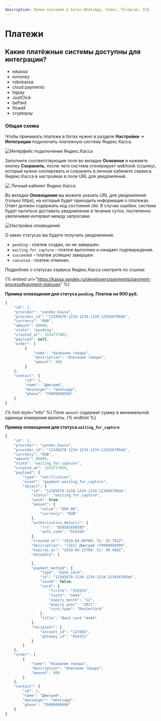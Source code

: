```yaml
---
description: Прием платежей в ботах WhatsApp, Viber, Telegram, ICQ
---
```


# Платежи

## Какие платёжные системы доступны для интеграции?

* юkassa
* юmoney
* robokassa
* cloud payments
* liqpay
* JustClick
* bePaid
* flowell
* cryptopay

### Общая схема

Чтобы принимать платежи в ботах нужно в разделе **Настройки** -> **Интеграции** подключить платежную систему Яндекс.Касса.

![Интерфейс подключения Яндекс.Касса ](<../../.gitbook/assets/image (160).png>)

Заполните соответствующие поля во вкладке **Основное** и нажмите кнопку **Сохранить**, после чего система сгенерирует webhook (ссылку), который нужно скопировать и сохранить в личном кабинете сервиса Яндекс.Касса в настройках в поле URL для уведомлений.

![ Личный кабинет Яндекс.Касса](<../../.gitbook/assets/image (97).png>)

Во вкладке **Оповещения** вы можете указать URL для уведомлений (только https), на который будет приходить информация о платежах. Ответ должен содержать код состояния `200`. В случае ошибки, система будет пытаться доставить уведомление в течение суток, постепенно увеличивая интервал между запросами.

![Настройка оповещений](<../../.gitbook/assets/image (185).png>)

О каких статусах вы будете получать уведомления:

* `pending` - платеж создан, но не завершен.
* `waiting_for_capture` - платеж выполнен и ожидает подтверждения.
* `succeeded` - платеж успешно завершен.
* `canceled` - платеж отменен.

Подробнее о статусах сервиса Яндекс.Касса смотрите по ссылке:

{% embed url="https://kassa.yandex.ru/developers/payments/payment-process#payment-statuses" %}

**Пример оповещения для статуса `pending`. Платеж на 900 руб.**

```javascript
{
    "id": 1,
    "provider": "yandex_kassa",
    "provider_id": "12345678-1234-1234-1234-123456789ab",
    "currency": "RUB",
    "amount": 90000,
    "state": "pending",
    "created_at": 1554717083,
    "payload": null,
    "order": [
         {
             "name": "Название товара",
             "description": "Описание товара",
             "amount": 900
         }
    ],
    "contact": {
         "id": 1,
         "name": "Дмитрий",
         "messenger": "whatsapp",
         "phone": "79999999999"
    }
}
```

{% hint style="info" %}
Поле `amount` содержит сумму в минимальной единице измерения валюты.
{% endhint %}

**Пример оповещения для статуса `waiting_for_capture`**

```javascript
{
    "id": 1,
    "provider": "yandex_kassa",
    "provider_id": "12345678-1234-1234-1234-123456789ab",
    "currency": "RUB",
    "amount": 90000,
    "state": "waiting_for_capture",
    "created_at": 1554717099,
    "payload": {
        "type": "notification",
        "event": "payment.waiting_for_capture",
        "object": {
            "id": "12345678-1234-1234-1234-123456789ab",
            "status": "waiting_for_capture",
            "paid": true,
            "amount": {
                "value": "900.00",
                "currency": "RUB"
            },
            "authorization_details": {
                "rrn": "858585858585",
                "auth_code": "555444"
            },
            "created_at": "2019-04-08T09: 51: 35.762Z",
            "description": "[ID1] Дмитрий +79999999999",
            "expires_at": "2019-04-15T09: 51: 38.488Z",
            "metadata": [

            ],
            "payment_method": {
                "type": "bank_card",
                "id": "12345678-1234-1234-1234-123456789ab",
                "saved": false,
                "card": {
                    "first6": "555555",
                    "last4": "4444",
                    "expiry_month": "12",
                    "expiry_year": "2021",
                    "card_type": "MasterCard"
                },
                "title": "Bank card *4444"
            },
            "recipient": {
                "account_id": "123456",
                "gateway_id": "654321"
            }
        }
    },
    "order": [
        {
            "name": "Название товара",
            "description": "Описание товара",
            "amount": 900
        }
    ],
    "contact": {
        "id": 1,
        "name": "Дмитрий",
        "messenger": "whatsapp",
        "phone": "79999999999"
    }
}
```

##
